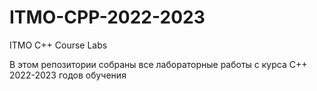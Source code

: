 # ITMO-CPP-2022-2023
ITMO C++ Course Labs 

В этом репозитории собраны все лабораторные работы с курса С++ 2022-2023 годов обучения
